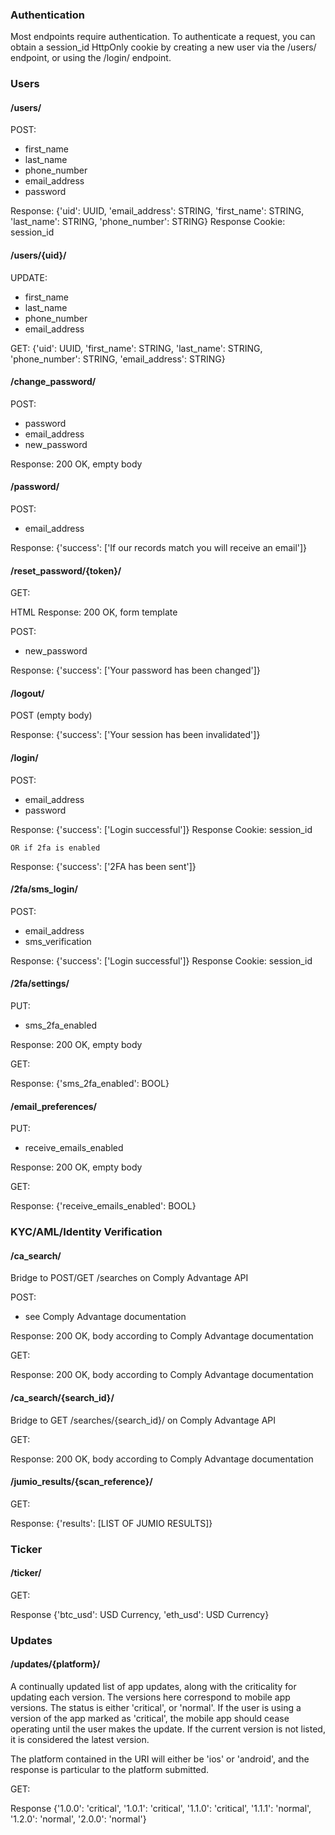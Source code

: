 ### Authentication

Most endpoints require authentication. To authenticate a request, you can
obtain a session_id HttpOnly cookie by creating a new user via the /users/
endpoint, or using the /login/ endpoint.

### Users

#### /users/

POST:
  - first_name
  - last_name
  - phone_number
  - email_address
  - password

  Response: {'uid': UUID,
             'email_address': STRING,
             'first_name': STRING,
             'last_name': STRING,
             'phone_number': STRING}
  Response Cookie: session_id

#### /users/{uid}/

UPDATE:
  - first_name
  - last_name
  - phone_number
  - email_address

 GET:
  {'uid': UUID,
   'first_name': STRING,
   'last_name': STRING,
   'phone_number': STRING,
   'email_address': STRING}

#### /change_password/

POST:
  - password
  - email_address
  - new_password

  Response: 200 OK, empty body

#### /password/

POST:
  - email_address

  Response: {'success': ['If our records match you will receive an email']}

#### /reset_password/{token}/

GET:

  HTML Response: 200 OK, form template

POST:
  - new_password

  Response: {'success': ['Your password has been changed']}

#### /logout/

POST (empty body)

  Response: {'success': ['Your session has been invalidated']}

#### /login/

POST:
  - email_address
  - password

  Response: {'success': ['Login successful']}
  Response Cookie: session_id

    OR if 2fa is enabled

  Response: {'success': ['2FA has been sent']}

#### /2fa/sms_login/

POST:
  - email_address
  - sms_verification

  Response: {'success': ['Login successful']}
  Response Cookie: session_id

#### /2fa/settings/

PUT:
  - sms_2fa_enabled

  Response: 200 OK, empty body

GET:

  Response: {'sms_2fa_enabled': BOOL}

#### /email_preferences/

PUT:
  - receive_emails_enabled

  Response: 200 OK, empty body

GET:

  Response: {'receive_emails_enabled': BOOL}

### KYC/AML/Identity Verification

#### /ca_search/

Bridge to POST/GET /searches on Comply Advantage API

POST:
  - see Comply Advantage documentation

  Response: 200 OK, body according to Comply Advantage documentation

GET:

  Response: 200 OK, body according to Comply Advantage documentation

#### /ca_search/{search_id}/

Bridge to GET /searches/{search_id}/ on Comply Advantage API

GET:

  Response: 200 OK, body according to Comply Advantage documentation

#### /jumio_results/{scan_reference}/

GET:

  Response: {'results': [LIST OF JUMIO RESULTS]}

### Ticker

#### /ticker/

GET:

  Response {'btc_usd': USD Currency,
            'eth_usd': USD Currency}

### Updates

#### /updates/{platform}/

A continually updated list of app updates, along with the criticality for
updating each version. The versions here correspond to mobile app versions.
The status is either 'critical', or 'normal'. If the user is using a version of
the app marked as 'critical', the mobile app should cease operating until the
user makes the update. If the current version is not listed, it is considered
the latest version.

The platform contained in the URI will either be 'ios' or 'android', and the
response is particular to the platform submitted.

GET:

  Response {'1.0.0': 'critical',
            '1.0.1': 'critical',
            '1.1.0': 'critical',
            '1.1.1': 'normal',
            '1.2.0': 'normal',
            '2.0.0': 'normal'}
